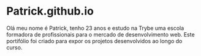 # Patrick.github.io

Olá meu nome é Patrick, tenho 23 anos e estudo na Trybe uma escola formadora de profissionais para o mercado de desenvolvimento web.
Este portifólio foi criado para expor os projetos desenvolvidos ao longo do curso.

